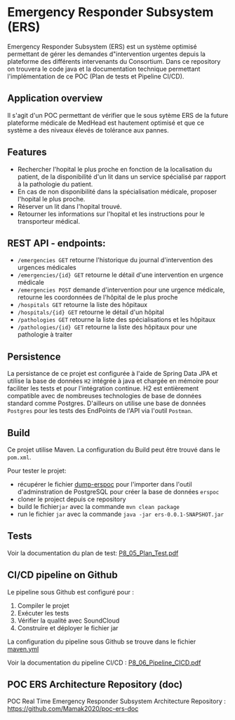 # Emergency Responder Subsystem (ERS)

Emergency Responder Subsystem (ERS) est un système optimisé permettant de gérer les demandes d"intervention urgentes depuis la plateforme des différents intervenants du Consortium. 
Dans ce repository on trouvera le code java et la documentation technique permettant l'implémentation de ce POC (Plan de tests et Pipeline CI/CD).

## Application overview

Il s'agit d'un POC permettant de vérifier que le sous sytème ERS de la future plateforme médicale de MedHead est hautement optimisé et que ce système a des niveaux élevés de tolérance aux pannes. 

## Features

- Rechercher l'hopital le plus proche en fonction de la localisation du patient, de la disponibilité d'un lit dans un service spécialisé par rapport à la pathologie du patient.
- En cas de non disponibilité dans la spécialisation médicale, proposer l'hopital le plus proche.
- Réserver un lit dans l'hopital trouvé.
- Retourner les informations sur l'hopital et les instructions pour le transporteur médical.


## REST API - endpoints:

+ `/emergencies GET` retourne l'historique du journal d'intervention des urgences médicales
+ `/emergencies/{id} GET` retourne le détail d'une intervention en urgence médicale
+ `/emergencies POST` demande d'intervention pour une urgence médicale, retourne les coordonnées de l'hôpital de le plus proche
+ `/hospitals GET` retourne la liste des hôpitaux
+ `/hospitals/{id} GET` retourne le détail d'un hôpital
+ `/pathologies GET` retourne la liste des spécialisations et les hôpitaux
+ `/pathologies/{id} GET` retourne la liste des hôpitaux pour une pathologie à traiter

## Persistence

La persistance de ce projet est configurée à l'aide de Spring Data JPA et utilise la base de données `H2` intégrée à java et chargée en mémoire pour faciliter les tests 
et pour l'intégration continue. H2 est entièrement compatible avec de nombreuses technologies de base de données standard comme Postgres. D'ailleurs on utilise une base de 
données `Postgres` pour les tests des EndPoints de l'API via l'outil `Postman`. 

## Build

Ce projet utilise Maven. La configuration du Build peut être trouvé dans le `pom.xml`.

Pour tester le projet:
- récupérer le fichier [dump-erspoc](postgresql/dump-erspoc) pour l'importer dans l'outil d'adminstration de PostgreSQL pour créer la base de données `erspoc`
- cloner le project depuis ce repository
- build le fichier`jar` avec la commande `mvn clean package` 
- run le fichier `jar` avec la commande `java -jar ers-0.0.1-SNAPSHOT.jar`

## Tests

Voir la documentation du plan de test: [P8_05_Plan_Test.pdf](doc/P8_05_Plan_Test.pdf)

## CI/CD pipeline on Github

Le pipeline sous Github est configuré pour :

  1. Compiler le projet
  2. Exécuter les tests
  3. Vérifier la qualité avec SoundCloud
  4. Construire et déployer le fichier jar

La configuration du pipeline sous Github se trouve 
dans le fichier [maven.yml](.github/workflows/maven.yml)

Voir la documentation du pipeline CI/CD : [P8_06_Pipeline_CICD.pdf](/doc/P8_06_Pipeline_CICD.pdf)

## POC ERS Architecture Repository (doc)
POC Real Time Emergency Responder Subsystem Architecture Repository : https://github.com/Mamak2020/poc-ers-doc


